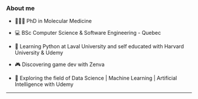 ### About me

* 👩🏽‍🏫 PhD in Molecular Medicine 

* 💻 BSc Computer Science & Software Engineering - Quebec

* 🐍 Learning Python at Laval University and self educated with Harvard University & Udemy 

* 🎮 Discovering game dev with Zenva

* 🧮 Exploring the field of Data Science | Machine Learning | Artificial Intelligence with Udemy


-------------------
